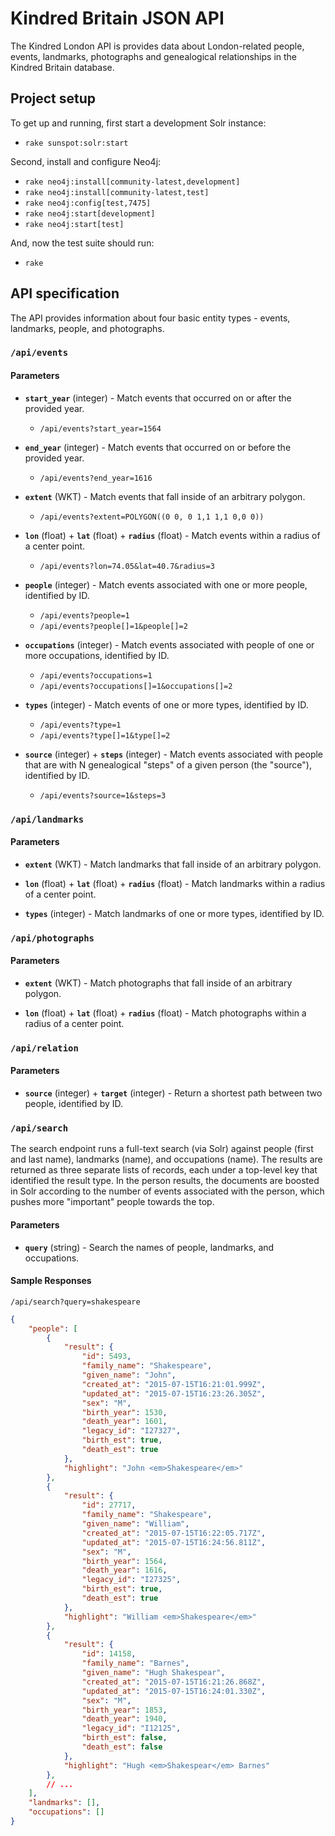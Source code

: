# Kindred Britain JSON API

The Kindred London API is provides data about London-related people, events, landmarks, photographs and genealogical relationships in the Kindred Britain database.

## Project setup

To get up and running, first start a development Solr instance:

  - `rake sunspot:solr:start`

Second, install and configure Neo4j:

  - `rake neo4j:install[community-latest,development]`
  - `rake neo4j:install[community-latest,test]`
  - `rake neo4j:config[test,7475]`
  - `rake neo4j:start[development]`
  - `rake neo4j:start[test]`

And, now the test suite should run:

  - `rake`

## API specification

The API provides information about four basic entity types - events, landmarks, people, and photographs.

### `/api/events`

#### Parameters

  - **`start_year`** (integer) - Match events that occurred on or after the provided year.
    - `/api/events?start_year=1564`

  - **`end_year`** (integer) - Match events that occurred on or before the provided year.
    - `/api/events?end_year=1616`

  - **`extent`** (WKT) - Match events that fall inside of an arbitrary polygon.
    - `/api/events?extent=POLYGON((0 0, 0 1,1 1,1 0,0 0))`

  - **`lon`** (float) + **`lat`** (float) + **`radius`** (float) - Match events within a radius of a center point.
    - `/api/events?lon=74.05&lat=40.7&radius=3`

  - **`people`** (integer) - Match events associated with one or more people, identified by ID.
    - `/api/events?people=1`
    - `/api/events?people[]=1&people[]=2`

  - **`occupations`** (integer) - Match events associated with people of one or more occupations, identified by ID.
    - `/api/events?occupations=1`
    - `/api/events?occupations[]=1&occupations[]=2`

  - **`types`** (integer) - Match events of one or more types, identified by ID.
    - `/api/events?type=1`
    - `/api/events?type[]=1&type[]=2`

  - **`source`** (integer) + **`steps`** (integer) - Match events associated with people that are with N genealogical "steps" of a given person (the "source"), identified by ID.
    - `/api/events?source=1&steps=3`

### `/api/landmarks`

#### Parameters

  - **`extent`** (WKT) - Match landmarks that fall inside of an arbitrary polygon.

  - **`lon`** (float) + **`lat`** (float) + **`radius`** (float) - Match landmarks within a radius of a center point.

  - **`types`** (integer) - Match landmarks of one or more types, identified by ID.

### `/api/photographs`

#### Parameters

  - **`extent`** (WKT) - Match photographs that fall inside of an arbitrary polygon.

  - **`lon`** (float) + **`lat`** (float) + **`radius`** (float) - Match photographs within a radius of a center point.

### `/api/relation`

#### Parameters

  - **`source`** (integer) + **`target`** (integer) - Return a shortest path between two people, identified by ID.

### `/api/search`

The search endpoint runs a full-text search (via Solr) against people (first and last name), landmarks (name), and occupations (name). The results are returned as three separate lists of records, each under a top-level key that identified the result type. In the person results, the documents are boosted in Solr according to the number of events associated with the person, which pushes more "important" people towards the top.

#### Parameters

  - **`query`** (string) - Search the names of people, landmarks, and occupations.

#### Sample Responses

`/api/search?query=shakespeare`

```json
{
    "people": [
        {
            "result": {
                "id": 5493,
                "family_name": "Shakespeare",
                "given_name": "John",
                "created_at": "2015-07-15T16:21:01.999Z",
                "updated_at": "2015-07-15T16:23:26.305Z",
                "sex": "M",
                "birth_year": 1530,
                "death_year": 1601,
                "legacy_id": "I27327",
                "birth_est": true,
                "death_est": true
            },
            "highlight": "John <em>Shakespeare</em>"
        },
        {
            "result": {
                "id": 27717,
                "family_name": "Shakespeare",
                "given_name": "William",
                "created_at": "2015-07-15T16:22:05.717Z",
                "updated_at": "2015-07-15T16:24:56.811Z",
                "sex": "M",
                "birth_year": 1564,
                "death_year": 1616,
                "legacy_id": "I27325",
                "birth_est": true,
                "death_est": true
            },
            "highlight": "William <em>Shakespeare</em>"
        },
        {
            "result": {
                "id": 14158,
                "family_name": "Barnes",
                "given_name": "Hugh Shakespear",
                "created_at": "2015-07-15T16:21:26.868Z",
                "updated_at": "2015-07-15T16:24:01.330Z",
                "sex": "M",
                "birth_year": 1853,
                "death_year": 1940,
                "legacy_id": "I12125",
                "birth_est": false,
                "death_est": false
            },
            "highlight": "Hugh <em>Shakespear</em> Barnes"
        },
        // ...
    ],
    "landmarks": [],
    "occupations": []
}
```
